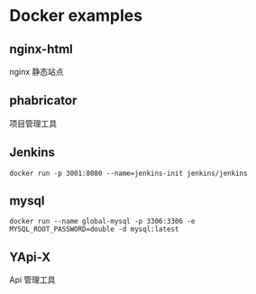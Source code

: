 
# Docker examples

## nginx-html

nginx 静态站点


## phabricator

项目管理工具

## Jenkins

```
docker run -p 3001:8080 --name=jenkins-init jenkins/jenkins
```

## mysql

```
docker run --name global-mysql -p 3306:3306 -e MYSQL_ROOT_PASSWORD=double -d mysql:latest
```

## YApi-X

Api 管理工具